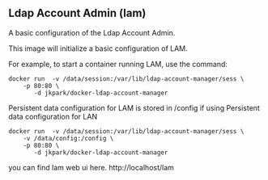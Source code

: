 ## Ldap Account Admin (lam)

A basic configuration of the Ldap Account Admin.

This image will initialize a basic configuration of LAM.

For example, to start a container running LAM, use the command:

    docker run  -v /data/session:/var/lib/ldap-account-manager/sess \
		-p 80:80 \
	       -d jkpark/docker-ldap-account-manager

Persistent data configuration for LAM is stored in /config if using Persistent data configuration for LAN 

    docker run  -v /data/session:/var/lib/ldap-account-manager/sess \
		-v /data/config:/config \
		-p 80:80 \
	       -d jkpark/docker-ldap-account-manager

you can find lam web ui here. http://localhost/lam
